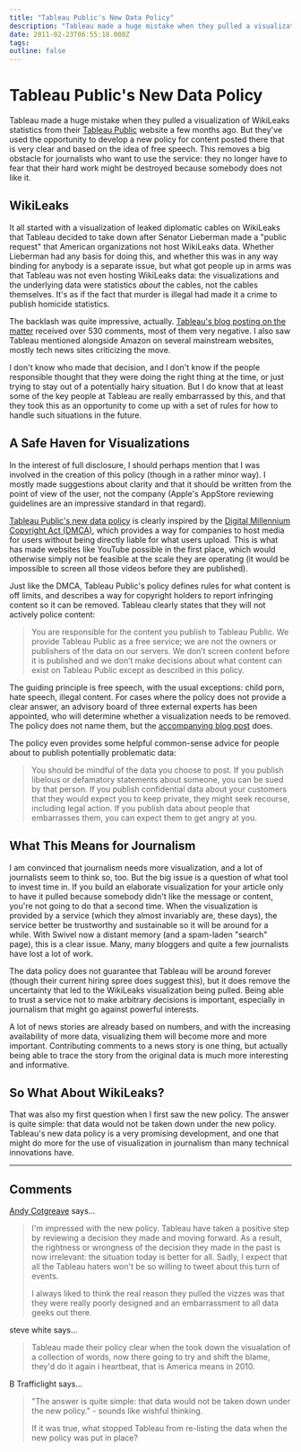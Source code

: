 ```yaml
---
title: "Tableau Public's New Data Policy"
description: "Tableau made a huge mistake when they pulled a visualization of WikiLeaks statistics from their Tableau Public website a few months ago. But they've used the opportunity to develop a new policy for content posted there that is very clear and based on the idea of free speech. This removes a big obstacle for journalists who want to use the service: they no longer have to fear that their hard work might be destroyed because somebody does not like it."
date: 2011-02-23T06:55:18.000Z
tags: 
outline: false
---
```


# Tableau Public's New Data Policy

Tableau made a huge mistake when they pulled a visualization of WikiLeaks statistics from their <a href="http://www.tableausoftware.com/public/" target="_blank">Tableau Public</a> website a few months ago. But they've used the opportunity to develop a new policy for content posted there that is very clear and based on the idea of free speech. This removes a big obstacle for journalists who want to use the service: they no longer have to fear that their hard work might be destroyed because somebody does not like it.<!--more-->
<h2 id="wikileaks">WikiLeaks</h2>
It all started with a visualization of leaked diplomatic cables on WikiLeaks that Tableau decided to take down after Senator Lieberman made a "public request" that American organizations not host WikiLeaks data. Whether Lieberman had any basis for doing this, and whether this was in any way binding for anybody is a separate issue, but what got people up in arms was that Tableau was not even hosting WikiLeaks data: the visualizations and the underlying data were statistics <em>about</em> the cables, not the cables themselves. It's as if the fact that murder is illegal had made it a crime to publish homicide statistics.

The backlash was quite impressive, actually. <a href="http://www.tableausoftware.com/about/blog/2010/12/why-we-removed-wikileaks-visualizations" target="_blank">Tableau's blog posting on the matter</a> received over 530 comments, most of them very negative. I also saw Tableau mentioned alongside Amazon on several mainstream websites, mostly tech news sites criticizing the move.

I don't know who made that decision, and I don't know if the people responsible thought that they were doing the right thing at the time, or just trying to stay out of a potentially hairy situation. But I do know that at least some of the key people at Tableau are really embarrassed by this, and that they took this as an opportunity to come up with a set of rules for how to handle such situations in the future.
<h2 id="a_safe_haven_for_visualizations">A Safe Haven for Visualizations</h2>
In the interest of full disclosure, I should perhaps mention that I was involved in the creation of this policy (though in a rather minor way). I mostly made suggestions about clarity and that it should be written from the point of view of the user, not the company (Apple's AppStore reviewing guidelines are an impressive standard in that regard).

<a href="http://www.tableausoftware.com/public/data-policy" target="_blank">Tableau Public's new data policy</a> is clearly inspired by the <a href="http://en.wikipedia.org/wiki/Digital_Millennium_Copyright_Act" target="_blank">Digital Millennium Copyright Act (DMCA)</a>, which provides a way for companies to host media for users without being directly liable for what users upload. This is what has made websites like YouTube possible in the first place, which would otherwise simply not be feasible at the scale they are operating (it would be impossible to screen all those videos before they are published).

Just like the DMCA, Tableau Public's policy defines rules for what content is off limits, and describes a way for copyright holders to report infringing content so it can be removed. Tableau clearly states that they will not actively police content:
<blockquote>You are responsible for the content you publish to Tableau Public. We provide Tableau Public as a free service; we are not the owners or publishers of the data on our servers. We don’t screen content before it is published and we don’t make decisions about what content can exist on Tableau Public except as described in this policy.</blockquote>
The guiding principle is free speech, with the usual exceptions: child porn, hate speech, illegal content. For cases where the policy does not provide a clear answer, an advisory board of three external experts has been appointed, who will determine whether a visualization needs to be removed. The policy does not name them, but the <a href="http://www.tableausoftware.com/public/blog/2011/02/new-data-policy" target="_blank">accompanying blog post</a> does.

The policy even provides some helpful common-sense advice for people about to publish potentially problematic data:
<blockquote>You should be mindful of the data you choose to post. If you publish libelous or defamatory statements about someone, you can be sued by that person. If you publish confidential data about your customers that they would expect you to keep private, they might seek recourse, including legal action. If you publish data about people that embarrasses them, you can expect them to get angry at you.</blockquote>
<h2 id="what_this_means_for_journalism">What This Means for Journalism</h2>
I am convinced that journalism needs more visualization, and a lot of journalists seem to think so, too. But the big issue is a question of what tool to invest time in. If you build an elaborate visualization for your article only to have it pulled because somebody didn't like the message or content, you're not going to do that a second time. When the visualization is provided by a service (which they almost invariably are, these days), the service better be trustworthy and sustainable so it will be around for a while. With Swivel now a distant memory (and a spam-laden "search" page), this is a clear issue. Many, many bloggers and quite a few journalists have lost a lot of work.

The data policy does not guarantee that Tableau will be around forever (though their current hiring spree does suggest this), but it does remove the uncertainty that led to the WikiLeaks visualization being pulled. Being able to trust a service not to make arbitrary decisions is important, especially in journalism that might go against powerful interests.

A lot of news stories are already based on numbers, and with the increasing availability of more data, visualizing them will become more and more important. Contributing comments to a news story is one thing, but actually being able to trace the story from the original data is much more interesting and informative.
<h2 id="so_what_about_wikileaks">So What About WikiLeaks?</h2>
That was also my first question when I first saw the new policy. The answer is quite simple: that data would not be taken down under the new policy. Tableau's new data policy is a very promising development, and one that might do more for the use of visualization in journalism than many technical innovations have.


---
## Comments

<a href="http://twitter.com/#!/acotgreave" rel="nofollow noopener" target="_blank">Andy Cotgreave</a> says…
>	I'm impressed with the new policy. Tableau have taken a positive step by reviewing a decision they made and moving forward. As a result, the rightness or wrongness of the decision they made in the past is now irrelevant: the situation today is better for all. Sadly, I expect that all the Tableau haters won't be so willing to tweet about this turn of events. 
>	
>	I always liked to think the real reason they pulled the vizzes was that they were really poorly designed and an embarrassment to all data geeks out there. 

steve white says…
>	Tableau made their policy clear when the took down the visualation of a collection of words, now there going to try and shift the blame, they'd do it again i heartbeat, that is America means in 2010.

B Trafficlight says…
>	"The answer is quite simple: that data would not be taken down under the new policy." - sounds like wishful thinking.
>	
>	If it was true, what stopped Tableau from re-listing the data when the new policy was put in place?


